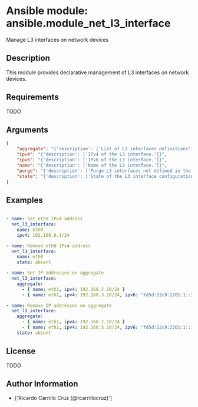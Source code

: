 # Ansible module: ansible.module_net_l3_interface


Manage L3 interfaces on network devices

## Description

This module provides declarative management of L3 interfaces on network devices.

## Requirements

TODO

## Arguments

``` json
{
    "aggregate": "{'description': ['List of L3 interfaces definitions']}",
    "ipv4": "{'description': ['IPv4 of the L3 interface.']}",
    "ipv6": "{'description': ['IPv6 of the L3 interface.']}",
    "name": "{'description': ['Name of the L3 interface.']}",
    "purge": "{'description': ['Purge L3 interfaces not defined in the I(aggregate) parameter.'], 'default': False}",
    "state": "{'description': ['State of the L3 interface configuration.'], 'default': 'present', 'choices': ['present', 'absent']}",
}
```

## Examples


``` yaml

- name: Set eth0 IPv4 address
  net_l3_interface:
    name: eth0
    ipv4: 192.168.0.1/24

- name: Remove eth0 IPv4 address
  net_l3_interface:
    name: eth0
    state: absent

- name: Set IP addresses on aggregate
  net_l3_interface:
    aggregate:
      - { name: eth1, ipv4: 192.168.2.10/24 }
      - { name: eth2, ipv4: 192.168.3.10/24, ipv6: "fd5d:12c9:2201:1::1/64" }

- name: Remove IP addresses on aggregate
  net_l3_interface:
    aggregate:
      - { name: eth1, ipv4: 192.168.2.10/24 }
      - { name: eth2, ipv4: 192.168.3.10/24, ipv6: "fd5d:12c9:2201:1::1/64" }
    state: absent

```

## License

TODO

## Author Information
  - ['Ricardo Carrillo Cruz (@rcarrillocruz)']
